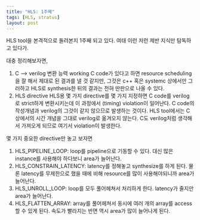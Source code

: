 ```yaml
---
title: "HLS: 1주째"
tags: [HLS, stratus]
layout: post
---
```


HLS tool을 본격적으로 돌려본지 1주째 되고 있다. 여태 이런 저런 제반 지식만 탐독하고 있다가.

대충 정리해보자면,
1) C --> verilog 변환 능력
   working C code가 있다고 하면 resource scheduling을 잘 해서 제대로 된 결과를 낼 것 같지만, 그것은 c++ 혹은 systemc 상에서만 그러하고 HLS로 synthesis한 뒤의 결과는 전혀 딴판으로 나올 수 있다.
2) HLS directive
   HLS용 몇 가지 directive를 몇 가지 지정하면 C code를 verilog로 strict하게 변환시키는데 이 과정에서 (timing) violation이 일어난다. C code의 작성개념과 verilog의 그것이 같지 않으므로 발생하는 것이다. HLS tool에서는 C 상에서의 시간 개념을 그대로 verilog로 옮겨오지 않는다. C도 verilog처럼 생각해서 가져오게 되므로 여기서 violation이 발생한다.

몇 가지 중요한 directive만 놓고 보자면

1) HLS_PIPELINE_LOOP: loop를 pipeline으로 기동할 수 있다. 대신 많은 instance를 사용해야 하다보니 area가 늘어난다. 
2) HLS_CONSTRAIN_LATENCY: latency를 정해놓고 synthesize를 하게 된다. 물론 latency를 무제한으로 했을 때에 비해 resource를 많이 사용해야되니까 area가 늘어난다. 
3) HLS_UNROLL_LOOP: loop를 모두 풀어헤쳐서 처리하게 한다. latency가 줄지만 area가 늘어난다.
3) HLS_FLATTEN_ARRAY: array를 풀어헤쳐서 동시에 여러 개의 array를 access할 수 있게 된다. 속도가 빨라지는 반면 역시 area가 많이 늘어나게 된다.

